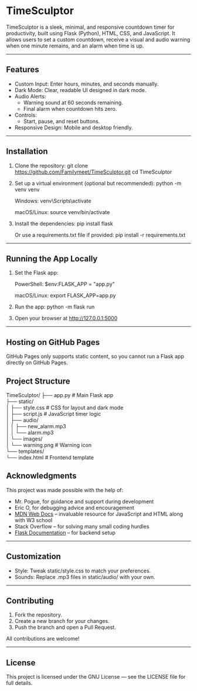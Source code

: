 # TimeSculptor

TimeSculptor is a sleek, minimal, and responsive countdown timer for productivity, built using Flask (Python), HTML, CSS, and JavaScript. It allows users to set a custom countdown, receive a visual and audio warning when one minute remains, and an alarm when time is up.

---

## Features

- Custom Input: Enter hours, minutes, and seconds manually.
- Dark Mode: Clear, readable UI designed in dark mode.
- Audio Alerts:
  - Warning sound at 60 seconds remaining.
  - Final alarm when countdown hits zero.
- Controls:
  - Start, pause, and reset buttons.
- Responsive Design: Mobile and desktop friendly.

---

## Installation

1. Clone the repository:
   git clone https://github.com/Familymeet/TimeSculptor.git
   cd TimeSculptor

2. Set up a virtual environment (optional but recommended):
   python -m venv venv

   Windows:
   venv\Scripts\activate

   macOS/Linux:
   source venv/bin/activate

3. Install the dependencies:
   pip install flask

   Or use a requirements.txt file if provided:
   pip install -r requirements.txt

---

## Running the App Locally

1. Set the Flask app:

   PowerShell:
   $env:FLASK_APP = "app.py"

   macOS/Linux:
   export FLASK_APP=app.py

2. Run the app:
   python -m flask run

3. Open your browser at http://127.0.0.1:5000

---

## Hosting on GitHub Pages

GitHub Pages only supports static content, so you cannot run a Flask app directly on GitHub Pages.


## Project Structure

TimeSculptor/
├── app.py               # Main Flask app  
├── static/  
│   ├── style.css        # CSS for layout and dark mode  
│   ├── script.js        # JavaScript timer logic  
│   ├── audio/  
│   │   ├── new_alarm.mp3  
│   │   └── alarm.mp3  
│   └── images/  
│       └── warning.png  # Warning icon  
└── templates/  
    └── index.html       # Frontend template


##  Acknowledgments

This project was made possible with the help of:

- Mr. Pogue, for guidance and support during development  
- Eric O, for debugging advice and encouragement  
- [MDN Web Docs](https://developer.mozilla.org/) – invaluable resource for JavaScript and HTML along with W3 school 
- Stack Overflow – for solving many small coding hurdles  
- [Flask Documentation](https://flask.palletsprojects.com/) – for backend setup

---

## Customization

- Style: Tweak static/style.css to match your preferences.
- Sounds: Replace .mp3 files in static/audio/ with your own.

---

## Contributing

1. Fork the repository.
2. Create a new branch for your changes.
3. Push the branch and open a Pull Request.

All contributions are welcome!

---

## License

This project is licensed under the GNU License — see the LICENSE file for full details.
